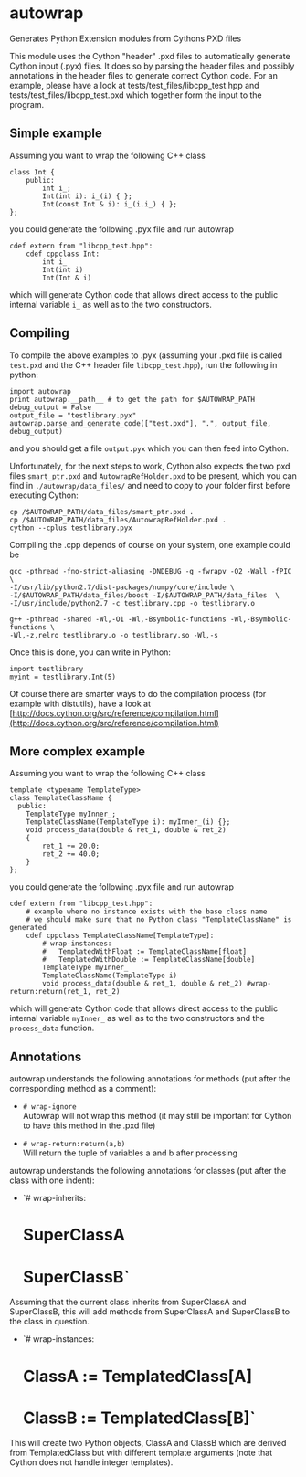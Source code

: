 autowrap
========

Generates Python Extension modules from Cythons PXD files

This module uses the Cython "header" .pxd files to automatically generate
Cython input (.pyx) files. It does so by parsing the header files and possibly
annotations in the header files to generate correct Cython code. For an
example, please have a look at tests/test_files/libcpp_test.hpp and
tests/test_files/libcpp_test.pxd which together form the input to the program.

Simple example
---------------------

Assuming you want to wrap the following C++ class

    class Int {
        public:
            int i_;
            Int(int i): i_(i) { };
            Int(const Int & i): i_(i.i_) { };
    };

you could generate the following .pyx file and run autowrap

    cdef extern from "libcpp_test.hpp":
        cdef cppclass Int:
            int i_
            Int(int i)
            Int(Int & i)

which will generate Cython code that allows direct access to the public
internal variable `i_` as well as to the two constructors.

Compiling 
-------------
To compile the above examples to .pyx (assuming your .pxd file is called
`test.pxd` and the C++ header file `libcpp_test.hpp`), run the following in
python:

    import autowrap
    print autowrap.__path__ # to get the path for $AUTOWRAP_PATH
    debug_output = False
    output_file = "testlibrary.pyx"
    autowrap.parse_and_generate_code(["test.pxd"], ".", output_file,  debug_output)

and you should get a file `output.pyx` which you can then feed into Cython.

Unfortunately, for the next steps to work, Cython also expects the two pxd
files `smart_ptr.pxd` and `AutowrapRefHolder.pxd` to be present, which you can
find in `./autowrap/data_files/` and need to copy to your folder first before
executing Cython:

    cp /$AUTOWRAP_PATH/data_files/smart_ptr.pxd .
    cp /$AUTOWRAP_PATH/data_files/AutowrapRefHolder.pxd .
    cython --cplus testlibrary.pyx 

Compiling the .cpp depends of course on your system, one example could be

    gcc -pthread -fno-strict-aliasing -DNDEBUG -g -fwrapv -O2 -Wall -fPIC \
    -I/usr/lib/python2.7/dist-packages/numpy/core/include \
    -I/$AUTOWRAP_PATH/data_files/boost -I/$AUTOWRAP_PATH/data_files  \
    -I/usr/include/python2.7 -c testlibrary.cpp -o testlibrary.o

    g++ -pthread -shared -Wl,-O1 -Wl,-Bsymbolic-functions -Wl,-Bsymbolic-functions \
    -Wl,-z,relro testlibrary.o -o testlibrary.so -Wl,-s

Once this is done, you can write in Python: 

    import testlibrary
    myint = testlibrary.Int(5)

Of course there are smarter ways to do the compilation process (for example with distutils), have a look at 
[http://docs.cython.org/src/reference/compilation.html](http://docs.cython.org/src/reference/compilation.html)

More complex example
---------------------

Assuming you want to wrap the following C++ class

    template <typename TemplateType>
    class TemplateClassName {
      public:
        TemplateType myInner_;
        TemplateClassName(TemplateType i): myInner_(i) {};
        void process_data(double & ret_1, double & ret_2)
        {
            ret_1 += 20.0;
            ret_2 += 40.0;
        }
    };

you could generate the following .pyx file and run autowrap

    cdef extern from "libcpp_test.hpp":
        # example where no instance exists with the base class name
        # we should make sure that no Python class "TemplateClassName" is generated
        cdef cppclass TemplateClassName[TemplateType]:
            # wrap-instances:
            #   TemplatedWithFloat := TemplateClassName[float]
            #   TemplatedWithDouble := TemplateClassName[double]
            TemplateType myInner_
            TemplateClassName(TemplateType i)
            void process_data(double & ret_1, double & ret_2) #wrap-return:return(ret_1, ret_2)

which will generate Cython code that allows direct access to the public
internal variable `myInner_` as well as to the two constructors and the `process_data` function.

Annotations
---------------------
autowrap understands the following annotations for methods (put after the
corresponding method as a comment):

- `# wrap-ignore`  
Autowrap will not wrap this method (it may still be important for Cython to
have this method in the .pxd file)

- `# wrap-return:return(a,b)`  
Will return the tuple of variables a and b after processing

autowrap understands the following annotations for classes (put after the
class with one indent):

- `# wrap-inherits:  
   #  SuperClassA  
   #  SuperClassB`

Assuming that the current class inherits from SuperClassA and SuperClassB,
this will add methods from SuperClassA and SuperClassB to the class in
question.

- `# wrap-instances:  
   #  ClassA := TemplatedClass[A]  
   #  ClassB := TemplatedClass[B]`

This will create two Python objects, ClassA and ClassB which are derived from
TemplatedClass but with different template arguments (note that Cython does
not handle integer templates).

